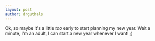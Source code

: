```yaml
---
layout: post
author: drguthals
---
```

Ok, so maybe it's a little *too* early to start planning
my new year. Wait a minute, I'm an adult, I can start a 
new year whenever I want! ;) 
